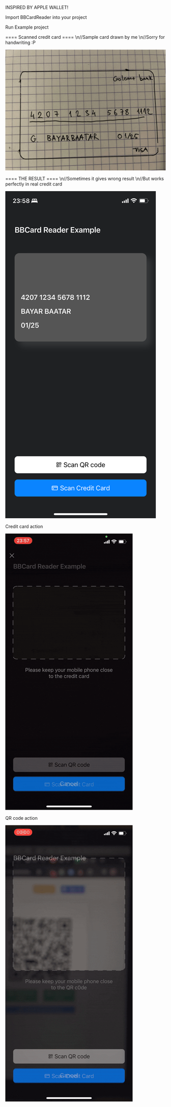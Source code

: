 INSPIRED BY APPLE WALLET! 


Import BBCardReader into your project

Run Example project

==== Scanned credit card ====
\n//Sample card drawn by me 
\n//Sorry for handwriting :P

![Screenshot](https://github.com/bbaatarg/BBCardReader/blob/main/card_sample.jpg?raw=true)


==== THE RESULT ====
\n//Sometimes it gives wrong result
\n//But works perfectly in real credit card


![Screenshot](https://github.com/bbaatarg/BBCardReader/blob/main/card_result.PNG?raw=true)



Credit card action

![Credit card action](https://github.com/bbaatarg/BBCardReader/blob/main/creditcard_scanning.gif?raw=true)


QR code action

![QR code action](https://github.com/bbaatarg/BBCardReader/blob/main/qr_scanning.gif?raw=true)
